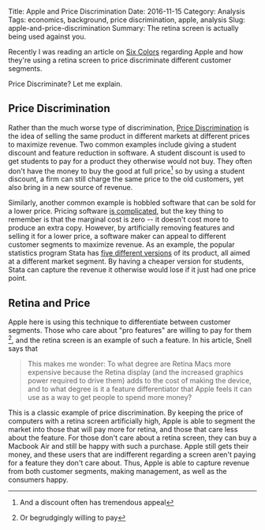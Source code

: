 Title: Apple and Price Discrimination
Date: 2016-11-15
Category: Analysis 
Tags: economics, background, price discrimination, apple, analysis
Slug: apple-and-price-discrimination
Summary: The retina screen is actually being used against you. 

Recently I was reading an article on [Six Colors](https://sixcolors.com/post/2016/11/the-retina-divide/) regarding Apple and how they're using a retina screen to price discriminate different customer segments.

Price Discriminate? Let me explain.

## Price Discrimination
Rather than the much worse type of discrimination, [Price Discrimination](https://en.m.wikipedia.org/wiki/Price_discrimination) is the idea of selling the same product in different markets at different prices to maximize revenue. Two common examples include giving a student discount and feature reduction in software. A student discount is used to get students to pay for a product they otherwise would not buy. They often don't have the money to buy the good at full price[^1] so by using a student discount, a firm can still charge the same price to the old customers, yet also bring in a new source of revenue. 

Similarly, another common example is hobbled software that can be sold for a lower price. Pricing software [is complicated](http://zachnielsen.org/how-to-price-a-digital-good.html), but the key thing to remember is that the marginal cost is zero -- it doesn't cost more to produce an extra copy. However, by artificially removing features and selling it for a lower price, a software maker can appeal to different customer segments to maximize revenue. As an example, the popular statistics program Stata has [five different versions](https://www.stata.com/products/which-stata-is-right-for-me/) of its product, all aimed at a different market segment. By having a cheaper version for students, Stata can capture the revenue it otherwise would lose if it just had one price point. 
## Retina and Price 
Apple here is using this technique to differentiate between customer segments. Those who care about "pro features" are willing to pay for them [^2], and the retina screen is an example of such a feature. In his article, Snell says that 
> This makes me wonder: To what degree are Retina Macs more expensive because the Retina display (and the increased graphics power required to drive them) adds to the cost of making the device, and to what degree is it a feature differentiator that Apple feels it can use as a way to get people to spend more money?


This is a classic example of price discrimination. By keeping the price of computers with a retina screen artificially high, Apple is able to segment the market into those that will pay more for retina, and those that care less about the feature. For those don't care about a retina screen, they can buy a Macbook Air and still be happy with such a purchase. Apple still gets their money, and these users that are indifferent regarding a screen aren't paying for a feature they don't care about. Thus, Apple is able to capture revenue from both customer segments, making management, as well as the consumers happy. 

[^1]:	And a discount often has tremendous appeal

[^2]:	Or begrudgingly willing to pay   